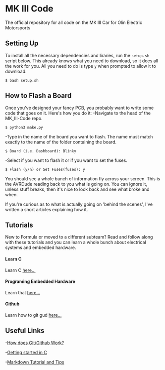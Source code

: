 # MK III Code
The official repository for all code on the MK III Car for Olin Electric Motorsports

## Setting Up
To install all the necessary dependencies and liraries, run the `setup.sh` script below.
This already knows what you need to download, so it does all the work for you. All you need to do is type `y` when prompted to allow it to download.
```
$ bash setup.sh
```

## How to Flash a Board
Once you've designed your fancy PCB, you probably want to write some code that goes on it. Here's how you do it:
-Navigate to the head of the MK_III-Code repo.
```
$ python3 make.py
```
-Type in the name of the board you want to flash. The name must match exactly to the name of the folder containing the board.
```
$ Board (i.e. Dashboard): Blinky
```
-Select if you want to flash it or if you want to set the fuses.
```
$ Flash (y/n) or Set Fuses(fuses): y
```
You should see a whole bunch of information fly across your screen. This is the AVRDude reading back to you what is going on. You can ignore it, unless stuff breaks, then it's nice to look back and see what broke and when.

If you're curious as to what is actually going on 'behind the scenes', I've written a short articles explaining how it.

## Tutorials
New to Formula or moved to a different subteam? Read and follow along with these tutorials and you can learn a whole bunch about electrical systems and embedded hardware. 

#### Learn C
Learn C [here...](https://github.com/olin-electric-motorsports/C_Tutorials)

#### Programing Embedded Hardware
Learn that [here...](https://github.com/olin-electric-motorsports/Programming_Tutorials)

#### Github
Learn how to git gud [here...](https://github.com/olin-electric-motorsports/Programming_Tutorials/tree/master/GitTutorials)


## Useful Links
-[How does Git/Github Work?](http://product.hubspot.com/blog/git-and-github-tutorial-for-beginners)

-[Getting started in C](https://www.programiz.com/c-programming)

-[Markdown Tutorial and Tips](https://guides.github.com/features/mastering-markdown/)
